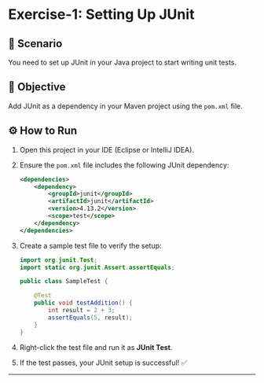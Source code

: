 # Exercise-1: Setting Up JUnit

## 📘 Scenario
You need to set up JUnit in your Java project to start writing unit tests.

## 🎯 Objective
Add JUnit as a dependency in your Maven project using the `pom.xml` file.

## ⚙️ How to Run

1. Open this project in your IDE (Eclipse or IntelliJ IDEA).
2. Ensure the `pom.xml` file includes the following JUnit dependency:

    ```xml
    <dependencies>
        <dependency>
            <groupId>junit</groupId>
            <artifactId>junit</artifactId>
            <version>4.13.2</version>
            <scope>test</scope>
        </dependency>
    </dependencies>
    ```

3. Create a sample test file to verify the setup:

    ```java
    import org.junit.Test;
    import static org.junit.Assert.assertEquals;

    public class SampleTest {

        @Test
        public void testAddition() {
            int result = 2 + 3;
            assertEquals(5, result);
        }
    }
    ```

4. Right-click the test file and run it as **JUnit Test**.
5. If the test passes, your JUnit setup is successful! ✅

---



